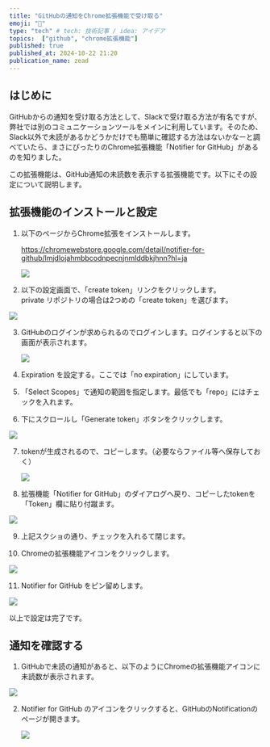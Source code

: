 ```yaml
---
title: "GitHubの通知をChrome拡張機能で受け取る"
emoji: "🔔"
type: "tech" # tech: 技術記事 / idea: アイデア
topics:  ["github", "chrome拡張機能"]
published: true
published_at: 2024-10-22 21:20
publication_name: zead
---
```


## はじめに

GitHubからの通知を受け取る方法として、Slackで受け取る方法が有名ですが、弊社では別のコミュニケーションツールをメインに利用しています。そのため、Slack以外で未読があるかどうかだけでも簡単に確認する方法はないかなーと調べていたら、まさにぴったりのChrome拡張機能「Notifier for GitHub」があるのを知りました。

この拡張機能は、GitHub通知の未読数を表示する拡張機能です。以下にその設定について説明します。

## 拡張機能のインストールと設定

1. 以下のページからChrome拡張をインストールします。

    https://chromewebstore.google.com/detail/notifier-for-github/lmjdlojahmbbcodnpecnjnmlddbkjhnn?hl=ja

    ![](https://storage.googleapis.com/zenn-user-upload/745ee5808950-20241016.png)

2. 以下の設定画面で、「create token」リンクをクリックします。  
   private リポジトリの場合は2つめの「create token」を選びます。

![](https://storage.googleapis.com/zenn-user-upload/8fc19690624f-20241016.png)

3. GitHubのログインが求められるのでログインします。ログインすると以下の画面が表示されます。

    ![](https://storage.googleapis.com/zenn-user-upload/45ac36553e9c-20241016.png)

4. Expiration を設定する。ここでは「no expiration」にしています。

5. 「Select Scopes」で通知の範囲を指定します。最低でも「repo」にはチェックを入れます。

6. 下にスクロールし「Generate token」ボタンをクリックします。

![](https://storage.googleapis.com/zenn-user-upload/1cf9f2f02c30-20241016.png)

7. tokenが生成されるので、コピーします。（必要ならファイル等へ保存しておく）

    ![](https://storage.googleapis.com/zenn-user-upload/f17c5dcd3ce4-20241016.png)

8. 拡張機能「Notifier for GitHub」のダイアログへ戻り、コピーしたtokenを「Token」欄に貼り付蹴ます。

![](https://storage.googleapis.com/zenn-user-upload/e77b79864d8a-20241016.png)


9. 上記スクショの通り、チェックを入れるて閉じます。

10. Chromeの拡張機能アイコンをクリックします。

![](https://storage.googleapis.com/zenn-user-upload/b52b0e4d637a-20241016.png)

11. Notifier for GitHub をピン留めします。

![](https://storage.googleapis.com/zenn-user-upload/df8b5e2fa585-20241016.png)


以上で設定は完了です。

## 通知を確認する

1. GitHubで未読の通知があると、以下のようにChromeの拡張機能アイコンに未読数が表示されます。

![](https://storage.googleapis.com/zenn-user-upload/8e0e15177f0f-20241016.png)


2. Notifier for GitHub のアイコンをクリックすると、GitHubのNotificationのページが開きます。

    ![](https://storage.googleapis.com/zenn-user-upload/c2c881ede691-20241016.png)

